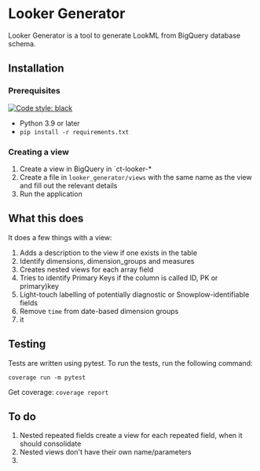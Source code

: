 # Looker Generator

Looker Generator is a tool to generate LookML from BigQuery database schema.

## Installation

### Prerequisites

[![Code style: black](https://img.shields.io/badge/code%20style-black-000000.svg)](https://github.com/psf/black)


- Python 3.9 or later
- `pip install -r requirements.txt`

### Creating a view

1. Create a view in BigQuery in `ct-looker-*
2. Create a file in `looker_generator/views` with the same name as the view and fill out the relevant details
3. Run the application

## What this does

It does a few things with a view:

1. Adds a description to the view if one exists in the table
2. Identify dimensions, dimension_groups and measures
3. Creates nested views for each array field
4. Tries to identify Primary Keys if the column is called ID, PK or primary)key
5. Light-touch labelling of potentially diagnostic or Snowplow-identifiable fields
6. Remove `time` from date-based dimension groups
7. it 

## Testing

Tests are written using pytest. To run the tests, run the following command:

```coverage run -m pytest```

Get coverage: ```coverage report```

## To do

1. Nested repeated fields create a view for each repeated field, when it should consolidate
2. Nested views don't have their own name/parameters
3. 
